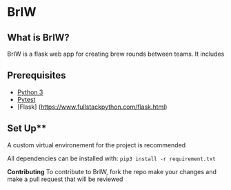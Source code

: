 # BrIW

## What is BrIW?
BrIW is a flask web app for creating brew rounds between teams. It includes 

## Prerequisites

* [Python 3](https://www.python.org/download/releases/3.0/)
* [Pytest](https://docs.pytest.org/en/latest/)
* [Flask] (https://www.fullstackpython.com/flask.html)

## Set Up**

A custom virtual environement for the project is recommended

All dependencies can be installed with:
`pip3 install -r requirement.txt`

**Contributing**
To contribute to BrIW, fork the repo make your changes and make a pull request that will be reviewed

